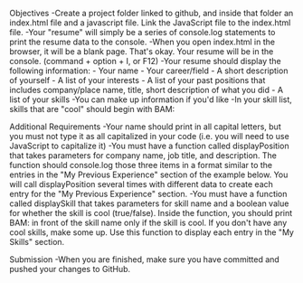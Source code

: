 Objectives
-Create a project folder linked to github, and inside that folder an index.html file and a javascript file. Link the JavaScript file to the index.html file.
-Your "resume" will simply be a series of console.log statements to print the resume data to the console.
-When you open index.html in the browser, it will be a blank page. That's okay. Your resume will be in the console. (command + option + I, or F12)
-Your resume should display the following information:
    - Your name
    - Your career/field
    - A short description of yourself
    - A list of your interests
    - A list of your past positions that includes company/place name, title, short description of what you did
    - A list of your skills
-You can make up information if you'd like
-In your skill list, skills that are "cool" should begin with BAM:

Additional Requirements
-Your name should print in all capital letters, but you must not type it as all capitalized in your code (i.e. you will need to use JavaScript to capitalize it)
-You must have a function called displayPosition that takes parameters for company name, job title, and description. The function should console.log those three items in a format similar to the entries in the "My Previous Experience" section of the example below. You will call displayPosition several times with different data to create each entry for the "My Previous Experience" section.
-You must have a function called displaySkill that takes parameters for skill name and a boolean value for whether the skill is cool (true/false). Inside the function, you should print BAM: in front of the skill name only if the skill is cool. If you don't have any cool skills, make some up. Use this function to display each entry in the "My Skills" section.

Submission
-When you are finished, make sure you have committed and pushed your changes to GitHub.